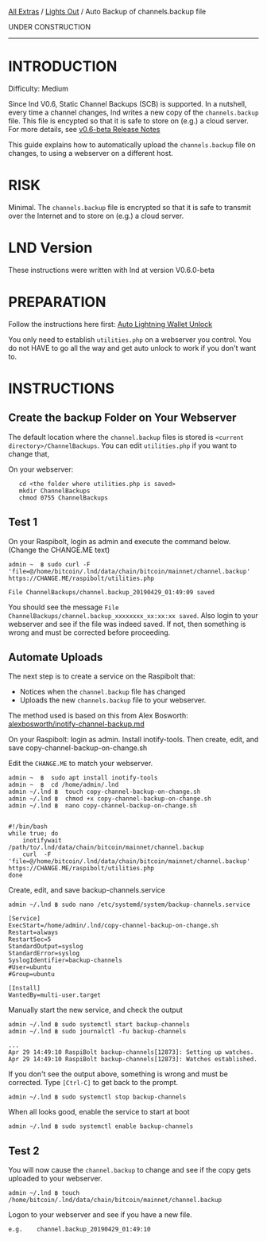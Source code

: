 [All Extras](README.md) / [Lights Out](https://github.com/robclark56/RaspiBolt-Extras/blob/master/README.md#the-lights-out-raspibolt) / Auto Backup of channels.backup file


UNDER CONSTRUCTION

---
# INTRODUCTION #

Difficulty: Medium

Since lnd V0.6, Static Channel Backups (SCB) is supported. In a nutshell, every time a channel changes, lnd writes a new copy of the `channels.backup` file. This file is encypted so that it is safe to store on (e.g.) a cloud server. For more details, see [v0.6-beta Release Notes](https://github.com/lightningnetwork/lnd/releases/tag/v0.6-beta)

This guide explains how to automatically upload the `channels.backup` file on changes, to using a webserver on a different host. 

# RISK #
Minimal. The `channels.backup` file is encrypted so that it is safe to transmit over the Internet and to store on (e.g.) a cloud server. 


# LND Version #
These instructions were written with lnd at version V0.6.0-beta

# PREPARATION #
Follow the instructions here first: [Auto Lightning Wallet Unlock](https://github.com/robclark56/RaspiBolt-Extras/blob/master/RB_extra_unlock_PK.md)

You only need to establish `utilities.php` on a webserver you control. You do not HAVE to go all the way and get auto unlock to work if you don't want to.

# INSTRUCTIONS #

## Create the backup Folder on Your Webserver  ##
The default location where the `channel.backup` files is stored is  `<current directory>/ChannelBackups`. You can edit `utilities.php` if you want to change that,

On your webserver:
```
   cd <the folder where utilities.php is saved>
   mkdir ChannelBackups
   chmod 0755 ChannelBackups
```

## Test 1 ##
On your Raspibolt, login as admin and execute the command below. (Change the CHANGE.ME text)
```
admin ~  ฿ sudo curl -F 'file=@/home/bitcoin/.lnd/data/chain/bitcoin/mainnet/channel.backup'  https://CHANGE.ME/raspibolt/utilities.php

File ChannelBackups/channel.backup_20190429_01:49:09 saved

```
You should see the message `File ChannelBackups/channel.backup_xxxxxxxx_xx:xx:xx saved`. Also login to your webserver and see if the file was indeed saved. If not, then something is wrong and must be corrected before proceeding.

## Automate Uploads ##
The next step is to create a service on the Raspibolt that:
* Notices when the `channel.backup` file has changed
* Uploads the new `channels.backup` file to your webserver.

The method used is based on this from Alex Bosworth: [alexbosworth/inotify-channel-backup.md](https://gist.github.com/alexbosworth/2c5e185aedbdac45a03655b709e255a3)

On your Raspibolt: login as admin. Install inotify-tools. Then create, edit, and save copy-channel-backup-on-change.sh

Edit the `CHANGE.ME` to match your webserver.

```
admin ~  ฿  sudo apt install inotify-tools
admin ~  ฿  cd /home/admin/.lnd
admin ~/.lnd ฿  touch copy-channel-backup-on-change.sh
admin ~/.lnd ฿  chmod +x copy-channel-backup-on-change.sh
admin ~/.lnd ฿  nano copy-channel-backup-on-change.sh


#!/bin/bash
while true; do
    inotifywait /path/to/.lnd/data/chain/bitcoin/mainnet/channel.backup
    curl  -F 'file=@/home/bitcoin/.lnd/data/chain/bitcoin/mainnet/channel.backup'  https://CHANGE.ME/raspibolt/utilities.php
done

```
Create, edit, and save backup-channels.service
```
admin ~/.lnd ฿ sudo nano /etc/systemd/system/backup-channels.service

[Service]
ExecStart=/home/admin/.lnd/copy-channel-backup-on-change.sh
Restart=always
RestartSec=5
StandardOutput=syslog
StandardError=syslog
SyslogIdentifier=backup-channels
#User=ubuntu
#Group=ubuntu

[Install]
WantedBy=multi-user.target

```
Manually start the new service, and check the output
```
admin ~/.lnd ฿ sudo systemctl start backup-channels
admin ~/.lnd ฿ sudo journalctl -fu backup-channels

...
Apr 29 14:49:10 RaspiBolt backup-channels[12873]: Setting up watches.
Apr 29 14:49:10 RaspiBolt backup-channels[12873]: Watches established.

```
If you don't see the output above, something is wrong and must be corrected.
Type `[Ctrl-C]` to get back to the prompt.
```
admin ~/.lnd ฿ sudo systemctl stop backup-channels

```
When all looks good, enable the service to start at boot
```
admin ~/.lnd ฿ sudo systemctl enable backup-channels

```

## Test 2 ##
You will now cause the `channel.backup` to change and see if the copy gets uploaded to your webserver.
```
admin ~/.lnd ฿ touch /home/bitcoin/.lnd/data/chain/bitcoin/mainnet/channel.backup
```

Logon to your webserver and see if you have a new file.
```
e.g.    channel.backup_20190429_01:49:10
```

